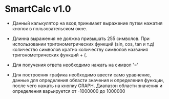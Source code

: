 # SmartCalc v1.0
- Данный калькулятор на вход принимает выражение путем нажатия кнопок в пользовательском окне.

- Длинна выражения не должна привышать 255 символов. При использовании тригонометрических функций (sin, cos, tan и т.д) количество символов кратно количеству символов названия тригонометрических функций + (.

- Для получения ответа необходимо нажать на символ '='

- Для построения графика необходимо ввести само уравнение, данные для определения области значения и определения функции, после чего нажать на кнопку GRAPH. Диапазон области значения и определения варьируется от -1000000 до 1000000
